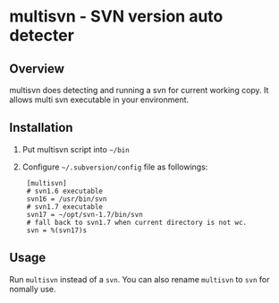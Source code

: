 multisvn - SVN version auto detecter
====================================

Overview
--------

multisvn does detecting and running a svn for current working copy. It allows multi svn executable in your environment.

Installation
------------

1. Put multisvn script into `~/bin`

2. Configure `~/.subversion/config` file as followings:

        [multisvn]
        # svn1.6 executable
        svn16 = /usr/bin/svn
        # svn1.7 executable
        svn17 = ~/opt/svn-1.7/bin/svn
        # fall back to svn1.7 when current directory is not wc.
        svn = %(svn17)s

Usage
-----

Run `multisvn` instead of a `svn`. You can also rename `multisvn` to `svn` for nomally use.
